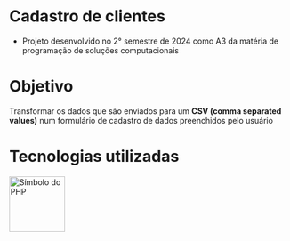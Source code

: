 # Cadastro de clientes

- Projeto desenvolvido no 2° semestre de 2024 como A3 da matéria de programação de soluções computacionais

# Objetivo

Transformar os dados que são enviados para um **CSV (comma separated values)** num formulário de cadastro de dados preenchidos pelo usuário

# Tecnologias utilizadas
<div>
  <img height="100" width="100"loading="lazy"src="https://cdn.jsdelivr.net/gh/devicons/devicon@latest/icons/php/php-original.svg" alt="Símbolo do PHP"/>
</div>
  